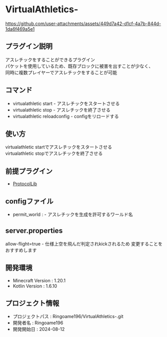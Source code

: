 # VirtualAthletics-


https://github.com/user-attachments/assets/449d7a42-d1cf-4a7b-844d-1da6f469a5e1




## プラグイン説明
アスレチックをすることができるプラグイン <br>
パケットを使用しているため、既存ブロックに被害を出すことが少なく、<br>
同時に複数プレイヤーでアスレチックをすることが可能

## コマンド
- virtualathletic start - アスレチックをスタートさせる
- virtualathletic stop - アスレチックを終了させる
- virtualathletic reloadconfig - configをリロードする

## 使い方
virtualathletic startでアスレチックをスタートさせる <br>
virtualathletic stopでアスレチックを終了させる <br>

## 前提プラグイン
- [ProtocolLib](https://github.com/dmulloy2/ProtocolLib/)

## configファイル
- permit_world : - アスレチックを生成を許可するワールド名

## server.properties
allow-flight=true - 仕様上空を飛んだ判定されkickされるため 変更することをおすすめします

## 開発環境
- Minecraft Version : 1.20.1
- Kotlin Version : 1.6.10

## プロジェクト情報
- プロジェクトパス : Ringoame196/VirtualAthletics-.git
- 開発者名 : Ringoame196
- 開発開始日 : 2024-08-12

